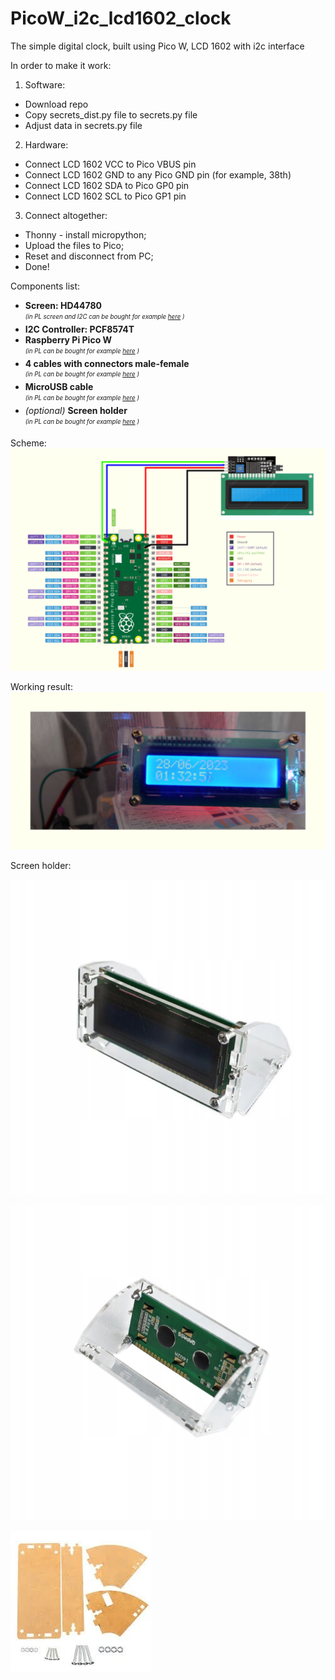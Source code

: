 # PicoW_i2c_lcd1602_clock
The simple digital clock, built using Pico W, LCD 1602 with i2c interface

In order to make it work:

1. Software:
  * Download repo
  * Copy secrets_dist.py file to secrets.py file
  * Adjust data in secrets.py file
2. Hardware:
  * Connect LCD 1602 VCC to Pico VBUS pin
  * Connect LCD 1602 GND to any Pico GND pin (for example, 38th)
  * Connect LCD 1602 SDA to Pico GP0 pin
  * Connect LCD 1602 SCL to Pico GP1 pin
3. Connect altogether:
  * Thonny - install micropython;
  * Upload the files to Pico;
  * Reset and disconnect from PC;
  * Done!

Components list:
* **Screen: HD44780**<br/> <sub><sup>_(in PL screen and I2C can be bought for example [here](https://allegro.pl/oferta/wyswietlacz-2x16-1602-hd44780-konwerter-i2c-arduin-10212781621) )_</sup></sub>
* **I2C Controller: PCF8574T**
* **Raspberry Pi Pico W**<br/> <sub><sup>_(in PL can be bought for example [here](https://botland.com.pl/moduly-i-zestawy-do-raspberry-pi-pico/21574-raspberry-pi-pico-w-rp2040-arm-cortex-m0-cyw43439-wifi-5056561803173.html) )_</sup></sub>
* **4 cables with connectors male-female**<br/> <sub><sup>_(in PL can be bought for example [here](https://botland.com.pl/przewody-polaczeniowe-zensko-meskie/19621-zestaw-przewodow-polaczeniowych-justpi-zensko-meskie-20cm-40szt-5903351243025.html) )_</sup></sub>
* **MicroUSB cable**<br/> <sub><sup>_(in PL can be bought for example [here](https://botland.com.pl/przewody-microusb-20/18217-przewod-microusb-b-a-20-lanberg-czarny-1m-5901969413663.html) )_</sup></sub>
* _(optional)_ **Screen holder**<br/> <sub><sup>_(in PL can be bought for example [here](https://allegro.pl/oferta/obudowa-akrylowa-uchwyt-do-wyswietlacza-lcd-1602-8753774604) )_</sup></sub>

Scheme:
![Connection scheme](./.readme/LCD1602_I2C_PICO_W_Scheme.png "Scheme")

Working result:
![Result](./.readme/repository-open-graph-1602-i2c-pico-w.png "Result")

Screen holder:

![Scheen holder 1](./.readme/OBUDOWA-AKRYLOWA-UCHWYT-DO-WYSWIETLACZA-LCD-1602.jpg "ScreenHolder1")

![Scheen holder 2](./.readme/OBUDOWA-AKRYLOWA-UCHWYT-DO-WYSWIETLACZA-LCD-1602-Kod-producenta-OBUDOWA-AKRYLOWA-UCHWYT-DO-WYSWIETLACZA.jpg "ScreenHolder2")

![Scheen holder 3](./.readme/OBUDOWA-AKRYLOWA-UCHWYT-DO-WYSWIETLACZA-LCD-1602-EAN-GTIN-5903689136150.webp "ScreenHolder3")
